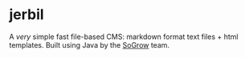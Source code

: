 # jerbil
A *very* simple fast file-based CMS: markdown format text files + html templates.
Built using Java by the [SoGrow](http://sogrow.co.uk) team.
